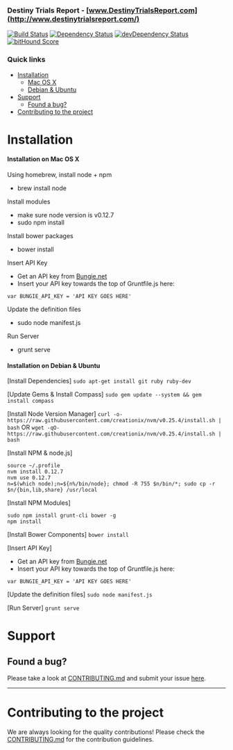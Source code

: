 ### Destiny Trials Report - [www.DestinyTrialsReport.com](http://www.destinytrialsreport.com/)

[![Build Status](https://secure.travis-ci.org/SteffanLong/DestinyTrialsReport.svg)](http://travis-ci.org/DestinyTrialsReport/DestinyTrialsReport)
[![Dependency Status](https://david-dm.org/SteffanLong/DestinyTrialsReport.svg)](https://david-dm.org/DestinyTrialsReport/DestinyTrialsReport)
[![devDependency Status](https://david-dm.org/SteffanLong/DestinyTrialsReport/dev-status.svg)](https://david-dm.org/DestinyTrialsReport/DestinyTrialsReport#info=devDependencies)
[![bitHound Score](https://www.bithound.io/github/SteffanLong/DestinyTrialsReport/badges/score.svg)](https://www.bithound.io/github/DestinyTrialsReport/DestinyTrialsReport/master)

### Quick links
- [Installation](#installation)
    - [Mac OS X](#installation-on-mac-os-x)
    - [Debian & Ubuntu](#installation-on-debian--ubuntu)
- [Support](#support)
    - [Found a bug?](#found-a-bug)
- [Contributing to the project](#contributing-to-the-project)

# Installation

#### Installation on Mac OS X

Using homebrew, install node + npm
* brew install node

Install modules
* make sure node version is v0.12.7
* sudo npm install

Install bower packages
* bower install

Insert API Key
* Get an API key from [Bungie.net](https://www.bungie.net/en/User/API)
* Insert your API key towards the top of Gruntfile.js here:
```
var BUNGIE_API_KEY = 'API KEY GOES HERE'
```

Update the definition files
* sudo node manifest.js

Run Server
* grunt serve


#### Installation on Debian & Ubuntu

[Install Dependencies]
`sudo apt-get install git ruby ruby-dev`

[Update Gems & Install Compass]
`sudo gem update --system && gem install compass`

[Install Node Version Manager]
`curl -o- https://raw.githubusercontent.com/creationix/nvm/v0.25.4/install.sh | bash`
OR
`wget -qO- https://raw.githubusercontent.com/creationix/nvm/v0.25.4/install.sh | bash`

[Install NPM & node.js]
```
source ~/.profile
nvm install 0.12.7
nvm use 0.12.7
n=$(which node);n=${n%/bin/node}; chmod -R 755 $n/bin/*; sudo cp -r $n/{bin,lib,share} /usr/local
```

[Install NPM Modules]
```
sudo npm install grunt-cli bower -g
npm install
````

[Install Bower Components]
`bower install`

[Insert API Key]
* Get an API key from [Bungie.net](https://www.bungie.net/en/User/API)
* Insert your API key towards the top of Gruntfile.js here:
```
var BUNGIE_API_KEY = 'API KEY GOES HERE'
```


[Update the definition files]
`sudo node manifest.js`

[Run Server]
`grunt serve`

# Support

## Found a bug?
Please take a look at [CONTRIBUTING.md](CONTRIBUTING.md#you-think-youve-found-a-bug) and submit your issue [here](https://github.com/SteffanLong/DestinyTrialsReport/issues/new).


----


# Contributing to the project

We are always looking for the quality contributions! Please check the [CONTRIBUTING.md](CONTRIBUTING.md) for the contribution guidelines.

